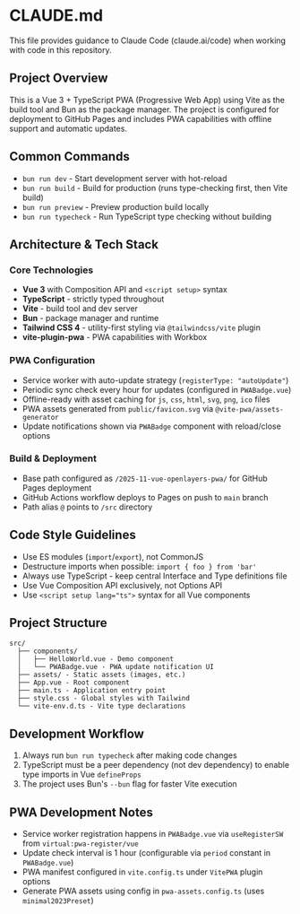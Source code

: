 # CLAUDE.md

This file provides guidance to Claude Code (claude.ai/code) when working with code in this repository.

## Project Overview

This is a Vue 3 + TypeScript PWA (Progressive Web App) using Vite as the build tool and Bun as the package manager. The project is configured for deployment to GitHub Pages and includes PWA capabilities with offline support and automatic updates.

## Common Commands

- `bun run dev` - Start development server with hot-reload
- `bun run build` - Build for production (runs type-checking first, then Vite build)
- `bun run preview` - Preview production build locally
- `bun run typecheck` - Run TypeScript type checking without building

## Architecture & Tech Stack

### Core Technologies
- **Vue 3** with Composition API and `<script setup>` syntax
- **TypeScript** - strictly typed throughout
- **Vite** - build tool and dev server
- **Bun** - package manager and runtime
- **Tailwind CSS 4** - utility-first styling via `@tailwindcss/vite` plugin
- **vite-plugin-pwa** - PWA capabilities with Workbox

### PWA Configuration
- Service worker with auto-update strategy (`registerType: "autoUpdate"`)
- Periodic sync check every hour for updates (configured in `PWABadge.vue`)
- Offline-ready with asset caching for `js`, `css`, `html`, `svg`, `png`, `ico` files
- PWA assets generated from `public/favicon.svg` via `@vite-pwa/assets-generator`
- Update notifications shown via `PWABadge` component with reload/close options

### Build & Deployment
- Base path configured as `/2025-11-vue-openlayers-pwa/` for GitHub Pages deployment
- GitHub Actions workflow deploys to Pages on push to `main` branch
- Path alias `@` points to `/src` directory

## Code Style Guidelines

- Use ES modules (`import`/`export`), not CommonJS
- Destructure imports when possible: `import { foo } from 'bar'`
- Always use TypeScript - keep central Interface and Type definitions file
- Use Vue Composition API exclusively, not Options API
- Use `<script setup lang="ts">` syntax for all Vue components

## Project Structure

```
src/
  ├── components/
  │   ├── HelloWorld.vue - Demo component
  │   └── PWABadge.vue - PWA update notification UI
  ├── assets/ - Static assets (images, etc.)
  ├── App.vue - Root component
  ├── main.ts - Application entry point
  ├── style.css - Global styles with Tailwind
  └── vite-env.d.ts - Vite type declarations
```

## Development Workflow

1. Always run `bun run typecheck` after making code changes
2. TypeScript must be a peer dependency (not dev dependency) to enable type imports in Vue `defineProps`
3. The project uses Bun's `--bun` flag for faster Vite execution

## PWA Development Notes

- Service worker registration happens in `PWABadge.vue` via `useRegisterSW` from `virtual:pwa-register/vue`
- Update check interval is 1 hour (configurable via `period` constant in `PWABadge.vue`)
- PWA manifest configured in `vite.config.ts` under `VitePWA` plugin options
- Generate PWA assets using config in `pwa-assets.config.ts` (uses `minimal2023Preset`)
